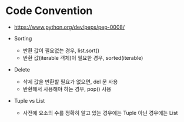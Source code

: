 # Code Convention
* https://www.python.org/dev/peps/pep-0008/


* Sorting
    * 반환 값이 필요없는 경우, list.sort()
    * 반환 값(iterable 객체)이 필요한 경우, sorted(iterable)

* Delete
    * 삭제 값을 반환할 필요가 없으면, del 문 사용
    * 반환해서 사용해야 하는 경우, pop() 사용  
    
* Tuple vs List
    * 사전에 요소의 수를 정확히 알고 있는 경우에는 Tuple
    아닌 경우에는 List





